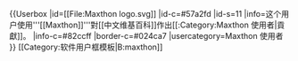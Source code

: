 {{Userbox
  |id=[[File:Maxthon logo.svg]]
  |id-c=#57a2fd
  |id-s=11
  |info=这个用户使用'''[[Maxthon]]'''對[[中文维基百科]]作出[[:Category:Maxthon 使用者|貢獻]]。
  |info-c=#82ccff
  |border-c=#024ca7
  |usercategory=Maxthon 使用者
}}<noinclude>
[[Category:软件用户框模板|B:maxthon]]
</noinclude>